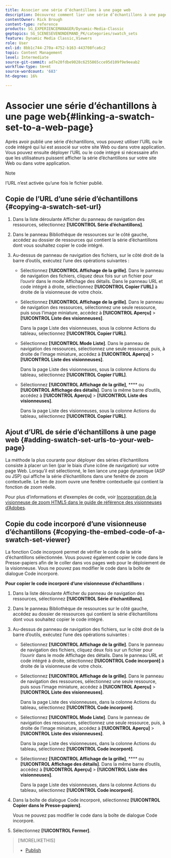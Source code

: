 ```yaml
---
title: Associer une série d’échantillons à une page web
description: Découvrez comment lier une série d’échantillons à une page web dans Adobe Dynamic Media Classic.
contentOwner: Rick Brough
content-type: reference
products: SG_EXPERIENCEMANAGER/Dynamic-Media-Classic
geptopics: SG_SCENESEVENONDEMAND_PK/categories/swatch_sets
feature: Dynamic Media Classic,Viewers
role: User
exl-id: 8bb1c744-270a-4752-b163-443708fca6c2
topic: Content Management
level: Intermediate
source-git-commit: ad7e20fdbe9028c6255865cce95d109f9e9eeab2
workflow-type: tm+mt
source-wordcount: '683'
ht-degree: 16%

---
```


# Associer une série d’échantillons à une page web{#linking-a-swatch-set-to-a-web-page}

Après avoir publié une série d’échantillons, vous pouvez utiliser l’URL ou le code intégré qui lui est associé sur votre site Web ou dans votre application. Vous pouvez ensuite déployer l’URL ou le code intégré si nécessaire afin que les utilisateurs puissent afficher la série d’échantillons sur votre site Web ou dans votre application.

>[!NOTE]
>
>l’URL n’est activée qu’une fois le fichier publié.

## Copie de l’URL d’une série d’échantillons {#copying-a-swatch-set-url}

1. Dans la liste déroulante Afficher du panneau de navigation des ressources, sélectionnez **[!UICONTROL Série d’échantillons]**.
1. Dans le panneau Bibliothèque de ressources sur le côté gauche, accédez au dossier de ressources qui contient la série d’échantillons dont vous souhaitez copier le code intégré.
1. Au-dessus de panneau de navigation des fichiers, sur le côté droit de la barre d’outils, exécutez l’une des opérations suivantes :

   * Sélectionnez **[!UICONTROL Affichage de la grille]**. Dans le panneau de navigation des fichiers, cliquez deux fois sur un fichier pour l’ouvrir dans le mode Affichage des détails. Dans le panneau URL et code intégré à droite, sélectionnez **[!UICONTROL Copier l’URL]** à droite de la visionneuse de votre choix.
   * Sélectionnez **[!UICONTROL Affichage de la grille]**. Dans le panneau de navigation des ressources, sélectionnez une seule ressource, puis sous l’image miniature, accédez à **[!UICONTROL Aperçu]** > **[!UICONTROL Liste des visionneuses]**.

     Dans la page Liste des visionneuses, sous la colonne Actions du tableau, sélectionnez **[!UICONTROL Copier l’URL]**.

   * Sélectionnez **[!UICONTROL Mode Liste]**. Dans le panneau de navigation des ressources, sélectionnez une seule ressource, puis, à droite de l’image miniature, accédez à **[!UICONTROL Aperçu]** > **[!UICONTROL Liste des visionneuses]**.

     Dans la page Liste des visionneuses, sous la colonne Actions du tableau, sélectionnez **[!UICONTROL Copier l’URL]**.

   * Sélectionnez **[!UICONTROL Affichage de la grille]**, **** ou **[!UICONTROL Affichage des détails]**. Dans la même barre d’outils, accédez à **[!UICONTROL Aperçu]** > **[!UICONTROL Liste des visionneuses]**.

     Dans la page Liste des visionneuses, sous la colonne Actions du tableau, sélectionnez **[!UICONTROL Copier l’URL]**.

## Ajout d’URL de série d’échantillons à une page web {#adding-swatch-set-urls-to-your-web-page}

La méthode la plus courante pour déployer des séries d’échantillons consiste à placer un lien (par le biais d’une icône de navigation) sur votre page Web. Lorsqu’il est sélectionné, le lien lance une page dynamique (ASP ou JSP) qui affiche la série d’échantillons dans une fenêtre de zoom contextuelle. Le lien de zoom ouvre une fenêtre contextuelle qui contient la fonction de zoom réelle.

Pour plus d’informations et d’exemples de code, voir [Incorporation de la visionneuse de zoom HTML5 dans le guide de référence des visionneuses d’Adobes](https://experienceleague.adobe.com/en/docs/dynamic-media-developer-resources/library/viewers-aem-assets-dmc/zoom/c-html5-20-zoom-viewer-about#section-e1c3106f5b3e445d9b95be337c2f94e2).

## Copie du code incorporé d’une visionneuse d’échantillons {#copying-the-embed-code-of-a-swatch-set-viewer}

La fonction Code incorporé permet de vérifier le code de la série d’échantillons sélectionnée. Vous pouvez également copier le code dans le Presse-papiers afin de le coller dans vos pages web pour le déploiement de la visionneuse. Vous ne pouvez pas modifier le code dans la boîte de dialogue Code incorporé.

**Pour copier le code incorporé d’une visionneuse d’échantillons :**

1. Dans la liste déroulante Afficher du panneau de navigation des ressources, sélectionnez **[!UICONTROL Série d’échantillons]**.
1. Dans le panneau Bibliothèque de ressources sur le côté gauche, accédez au dossier de ressources qui contient la série d’échantillons dont vous souhaitez copier le code intégré.
1. Au-dessus de panneau de navigation des fichiers, sur le côté droit de la barre d’outils, exécutez l’une des opérations suivantes :

   * Sélectionnez **[!UICONTROL Affichage de la grille]**. Dans le panneau de navigation des fichiers, cliquez deux fois sur un fichier pour l’ouvrir dans le mode Affichage des détails. Dans le panneau URL et code intégré à droite, sélectionnez **[!UICONTROL Code incorporé]** à droite de la visionneuse de votre choix.
   * Sélectionnez **[!UICONTROL Affichage de la grille]**. Dans le panneau de navigation des ressources, sélectionnez une seule ressource, puis sous l’image miniature, accédez à **[!UICONTROL Aperçu]** > **[!UICONTROL Liste des visionneuses]**.

     Dans la page Liste des visionneuses, dans la colonne Actions du tableau, sélectionnez **[!UICONTROL Code incorporé]**.

   * Sélectionnez **[!UICONTROL Mode Liste]**. Dans le panneau de navigation des ressources, sélectionnez une seule ressource, puis, à droite de l’image miniature, accédez à **[!UICONTROL Aperçu]** > **[!UICONTROL Liste des visionneuses]**.

     Dans la page Liste des visionneuses, dans la colonne Actions du tableau, sélectionnez **[!UICONTROL Code incorporé]**.

   * Sélectionnez **[!UICONTROL Affichage de la grille]**, **** ou **[!UICONTROL Affichage des détails]**. Dans la même barre d’outils, accédez à **[!UICONTROL Aperçu]** > **[!UICONTROL Liste des visionneuses]**.

     Dans la page Liste des visionneuses, dans la colonne Actions du tableau, sélectionnez **[!UICONTROL Code incorporé]**.

1. Dans la boîte de dialogue Code incorporé, sélectionnez **[!UICONTROL Copier dans le Presse-papiers]**.

   Vous ne pouvez pas modifier le code dans la boîte de dialogue Code incorporé.

1. Sélectionnez **[!UICONTROL Fermer]**.

>[!MORELIKETHIS]
>
>* [Publish](publishing-files.md#publishing_files)
